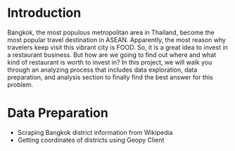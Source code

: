 # Introduction
Bangkok, the most populous metropolitan area in Thailand, become the
most popular travel destination in ASEAN. Apparently, the most reason
why travelers keep visit this vibrant city is FOOD. So, it is a great idea to
invest in a restaurant business. But how are we going to find out where
and what kind of restaurant is worth to invest in? In this project, we will
walk you through an analyzing process that includes data exploration,
data preparation, and analysis section to finally find the best answer for
this problem.

# Data Preparation
* Scraping Bangkok district information from Wikipedia
* Getting coordinates of districts using Geopy Client
